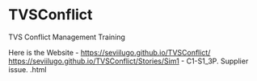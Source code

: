 # TVSConflict
TVS Conflict Management Training

Here is the Website - https://seviilugo.github.io/TVSConflict/
https://seviilugo.github.io/TVSConflict/Stories/Sim1 - C1-S1_3P. Supplier issue. .html

